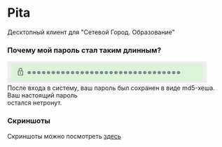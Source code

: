 # Pita
Десктопный клиент для "Сетевой Город. Образование"

### Почему мой пароль стал таким длинным?
![images/LongPassword.png](images/LongPassword.png) <br>
После входа в систему, ваш пароль был сохранен в виде md5-хеша. Ваш настоящий пароль <br>
остался нетронут.

### Скриншоты
Скриншоты можно посмотреть [здесь](Screenshots.md)